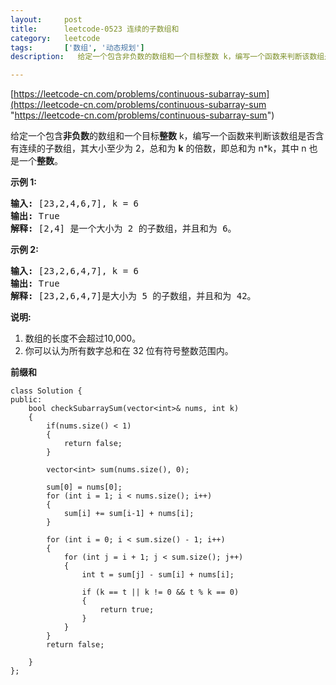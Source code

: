 ```yaml
---
layout:     post
title:      leetcode-0523 连续的子数组和
category:   leetcode
tags:       ['数组', '动态规划']
description:   给定一个包含非负数的数组和一个目标整数 k，编写一个函数来判断该数组是否含有连续的子数组，其大小至少为 2，总和为 k 的倍数，即总和为 n*k，其中 n 也是一个整数。

---
```


[https://leetcode-cn.com/problems/continuous-subarray-sum](https://leetcode-cn.com/problems/continuous-subarray-sum "https://leetcode-cn.com/problems/continuous-subarray-sum")

<div class="content__1Y2H"><div class="notranslate"><p>给定一个包含<strong>非负数</strong>的数组和一个目标<strong>整数</strong>&nbsp;k，编写一个函数来判断该数组是否含有连续的子数组，其大小至少为 2，总和为 <strong>k</strong> 的倍数，即总和为 n*k，其中 n 也是一个<strong>整数</strong>。</p>

<p><strong>示例 1:</strong></p>

<pre><strong>输入:</strong> [23,2,4,6,7], k = 6
<strong>输出:</strong> True
<strong>解释:</strong> [2,4] 是一个大小为 2 的子数组，并且和为 6。
</pre>

<p><strong>示例 2:</strong></p>

<pre><strong>输入:</strong> [23,2,6,4,7], k = 6
<strong>输出:</strong> True
<strong>解释:</strong> [23,2,6,4,7]是大小为 5 的子数组，并且和为 42。
</pre>

<p><strong>说明:</strong></p>

<ol>
	<li>数组的长度不会超过10,000。</li>
	<li>你可以认为所有数字总和在 32 位有符号整数范围内。</li>
</ol>
</div></div>

<strong>前缀和</strong>
	
	class Solution {
	public:
	    bool checkSubarraySum(vector<int>& nums, int k)
	    {
	        if(nums.size() < 1)
	        {
	            return false;
	        }
	
	        vector<int> sum(nums.size(), 0);
	
	        sum[0] = nums[0];
	        for (int i = 1; i < nums.size(); i++)
	        {
	            sum[i] += sum[i-1] + nums[i];
	        }
	
	        for (int i = 0; i < sum.size() - 1; i++)
	        {
	            for (int j = i + 1; j < sum.size(); j++)
	            {
	                int t = sum[j] - sum[i] + nums[i];
	
	                if (k == t || k != 0 && t % k == 0)
	                {
	                    return true;
	                }
	            }
	        }
	        return false;
	
	    }
	};